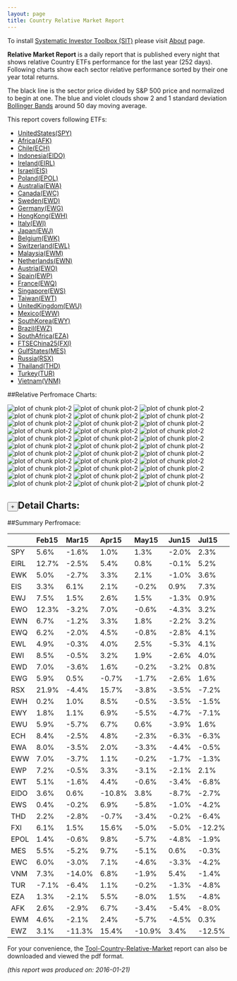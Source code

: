 ```yaml
---
layout: page
title: Country Relative Market Report
---
```



To install [Systematic Investor Toolbox (SIT)](https://github.com/systematicinvestor/SIT) please visit [About](/about) page.





**Relative Market Report** is a daily report that is published every night 
that shows relative Country ETFs performance 
for the last year (252 days). Following charts show each sector relative 
performance sorted by their one year total returns. 

The black line is the sector price divided by S&P 500 price and normalized to begin at one. 
The blue and violet clouds show 2 and 1 standard deviation 
[Bollinger Bands](http://en.wikipedia.org/wiki/Bollinger_Bands)
around 50 day moving average. 

This report covers following ETFs:

* [UnitedStates(SPY)](http://finance.yahoo.com/q/hl?s=SPY)
* [Africa(AFK)](http://finance.yahoo.com/q/hl?s=AFK)
* [Chile(ECH)](http://finance.yahoo.com/q/hl?s=ECH)
* [Indonesia(EIDO)](http://finance.yahoo.com/q/hl?s=EIDO)
* [Ireland(EIRL)](http://finance.yahoo.com/q/hl?s=EIRL)
* [Israel(EIS)](http://finance.yahoo.com/q/hl?s=EIS)
* [Poland(EPOL)](http://finance.yahoo.com/q/hl?s=EPOL)
* [Australia(EWA)](http://finance.yahoo.com/q/hl?s=EWA)
* [Canada(EWC)](http://finance.yahoo.com/q/hl?s=EWC)
* [Sweden(EWD)](http://finance.yahoo.com/q/hl?s=EWD)
* [Germany(EWG)](http://finance.yahoo.com/q/hl?s=EWG)
* [HongKong(EWH)](http://finance.yahoo.com/q/hl?s=EWH)
* [Italy(EWI)](http://finance.yahoo.com/q/hl?s=EWI)
* [Japan(EWJ)](http://finance.yahoo.com/q/hl?s=EWJ)
* [Belgium(EWK)](http://finance.yahoo.com/q/hl?s=EWK)
* [Switzerland(EWL)](http://finance.yahoo.com/q/hl?s=EWL)
* [Malaysia(EWM)](http://finance.yahoo.com/q/hl?s=EWM)
* [Netherlands(EWN)](http://finance.yahoo.com/q/hl?s=EWN)
* [Austria(EWO)](http://finance.yahoo.com/q/hl?s=EWO)
* [Spain(EWP)](http://finance.yahoo.com/q/hl?s=EWP)
* [France(EWQ)](http://finance.yahoo.com/q/hl?s=EWQ)
* [Singapore(EWS)](http://finance.yahoo.com/q/hl?s=EWS)
* [Taiwan(EWT)](http://finance.yahoo.com/q/hl?s=EWT)
* [UnitedKingdom(EWU)](http://finance.yahoo.com/q/hl?s=EWU)
* [Mexico(EWW)](http://finance.yahoo.com/q/hl?s=EWW)
* [SouthKorea(EWY)](http://finance.yahoo.com/q/hl?s=EWY)
* [Brazil(EWZ)](http://finance.yahoo.com/q/hl?s=EWZ)
* [SouthAfrica(EZA)](http://finance.yahoo.com/q/hl?s=EZA)
* [FTSEChina25(FXI)](http://finance.yahoo.com/q/hl?s=FXI)
* [GulfStates(MES)](http://finance.yahoo.com/q/hl?s=MES)
* [Russia(RSX)](http://finance.yahoo.com/q/hl?s=RSX)
* [Thailand(THD)](http://finance.yahoo.com/q/hl?s=THD)
* [Turkey(TUR)](http://finance.yahoo.com/q/hl?s=TUR)
* [Vietnam(VNM)](http://finance.yahoo.com/q/hl?s=VNM)


##Relative Perfromace Charts:
    


![plot of chunk plot-2](/public/images/Tool-Country-Relative-Market/plot-2-1.png) ![plot of chunk plot-2](/public/images/Tool-Country-Relative-Market/plot-2-2.png) ![plot of chunk plot-2](/public/images/Tool-Country-Relative-Market/plot-2-3.png) ![plot of chunk plot-2](/public/images/Tool-Country-Relative-Market/plot-2-4.png) ![plot of chunk plot-2](/public/images/Tool-Country-Relative-Market/plot-2-5.png) ![plot of chunk plot-2](/public/images/Tool-Country-Relative-Market/plot-2-6.png) ![plot of chunk plot-2](/public/images/Tool-Country-Relative-Market/plot-2-7.png) ![plot of chunk plot-2](/public/images/Tool-Country-Relative-Market/plot-2-8.png) ![plot of chunk plot-2](/public/images/Tool-Country-Relative-Market/plot-2-9.png) ![plot of chunk plot-2](/public/images/Tool-Country-Relative-Market/plot-2-10.png) ![plot of chunk plot-2](/public/images/Tool-Country-Relative-Market/plot-2-11.png) ![plot of chunk plot-2](/public/images/Tool-Country-Relative-Market/plot-2-12.png) ![plot of chunk plot-2](/public/images/Tool-Country-Relative-Market/plot-2-13.png) ![plot of chunk plot-2](/public/images/Tool-Country-Relative-Market/plot-2-14.png) ![plot of chunk plot-2](/public/images/Tool-Country-Relative-Market/plot-2-15.png) ![plot of chunk plot-2](/public/images/Tool-Country-Relative-Market/plot-2-16.png) ![plot of chunk plot-2](/public/images/Tool-Country-Relative-Market/plot-2-17.png) ![plot of chunk plot-2](/public/images/Tool-Country-Relative-Market/plot-2-18.png) ![plot of chunk plot-2](/public/images/Tool-Country-Relative-Market/plot-2-19.png) ![plot of chunk plot-2](/public/images/Tool-Country-Relative-Market/plot-2-20.png) ![plot of chunk plot-2](/public/images/Tool-Country-Relative-Market/plot-2-21.png) ![plot of chunk plot-2](/public/images/Tool-Country-Relative-Market/plot-2-22.png) ![plot of chunk plot-2](/public/images/Tool-Country-Relative-Market/plot-2-23.png) ![plot of chunk plot-2](/public/images/Tool-Country-Relative-Market/plot-2-24.png) ![plot of chunk plot-2](/public/images/Tool-Country-Relative-Market/plot-2-25.png) ![plot of chunk plot-2](/public/images/Tool-Country-Relative-Market/plot-2-26.png) ![plot of chunk plot-2](/public/images/Tool-Country-Relative-Market/plot-2-27.png) ![plot of chunk plot-2](/public/images/Tool-Country-Relative-Market/plot-2-28.png) ![plot of chunk plot-2](/public/images/Tool-Country-Relative-Market/plot-2-29.png) ![plot of chunk plot-2](/public/images/Tool-Country-Relative-Market/plot-2-30.png) ![plot of chunk plot-2](/public/images/Tool-Country-Relative-Market/plot-2-31.png) ![plot of chunk plot-2](/public/images/Tool-Country-Relative-Market/plot-2-32.png) ![plot of chunk plot-2](/public/images/Tool-Country-Relative-Market/plot-2-33.png) 

<input type="button" class="btn btn-sm" value="+">Detail Charts:
---
    




<div markdown="1" style="display:none;">
    


![plot of chunk plot-2](/public/images/Tool-Country-Relative-Market/plot-2-34.png) ![plot of chunk plot-2](/public/images/Tool-Country-Relative-Market/plot-2-35.png) ![plot of chunk plot-2](/public/images/Tool-Country-Relative-Market/plot-2-36.png) ![plot of chunk plot-2](/public/images/Tool-Country-Relative-Market/plot-2-37.png) ![plot of chunk plot-2](/public/images/Tool-Country-Relative-Market/plot-2-38.png) ![plot of chunk plot-2](/public/images/Tool-Country-Relative-Market/plot-2-39.png) ![plot of chunk plot-2](/public/images/Tool-Country-Relative-Market/plot-2-40.png) ![plot of chunk plot-2](/public/images/Tool-Country-Relative-Market/plot-2-41.png) ![plot of chunk plot-2](/public/images/Tool-Country-Relative-Market/plot-2-42.png) ![plot of chunk plot-2](/public/images/Tool-Country-Relative-Market/plot-2-43.png) ![plot of chunk plot-2](/public/images/Tool-Country-Relative-Market/plot-2-44.png) ![plot of chunk plot-2](/public/images/Tool-Country-Relative-Market/plot-2-45.png) ![plot of chunk plot-2](/public/images/Tool-Country-Relative-Market/plot-2-46.png) ![plot of chunk plot-2](/public/images/Tool-Country-Relative-Market/plot-2-47.png) ![plot of chunk plot-2](/public/images/Tool-Country-Relative-Market/plot-2-48.png) ![plot of chunk plot-2](/public/images/Tool-Country-Relative-Market/plot-2-49.png) ![plot of chunk plot-2](/public/images/Tool-Country-Relative-Market/plot-2-50.png) ![plot of chunk plot-2](/public/images/Tool-Country-Relative-Market/plot-2-51.png) ![plot of chunk plot-2](/public/images/Tool-Country-Relative-Market/plot-2-52.png) ![plot of chunk plot-2](/public/images/Tool-Country-Relative-Market/plot-2-53.png) ![plot of chunk plot-2](/public/images/Tool-Country-Relative-Market/plot-2-54.png) ![plot of chunk plot-2](/public/images/Tool-Country-Relative-Market/plot-2-55.png) ![plot of chunk plot-2](/public/images/Tool-Country-Relative-Market/plot-2-56.png) ![plot of chunk plot-2](/public/images/Tool-Country-Relative-Market/plot-2-57.png) ![plot of chunk plot-2](/public/images/Tool-Country-Relative-Market/plot-2-58.png) ![plot of chunk plot-2](/public/images/Tool-Country-Relative-Market/plot-2-59.png) ![plot of chunk plot-2](/public/images/Tool-Country-Relative-Market/plot-2-60.png) ![plot of chunk plot-2](/public/images/Tool-Country-Relative-Market/plot-2-61.png) ![plot of chunk plot-2](/public/images/Tool-Country-Relative-Market/plot-2-62.png) ![plot of chunk plot-2](/public/images/Tool-Country-Relative-Market/plot-2-63.png) ![plot of chunk plot-2](/public/images/Tool-Country-Relative-Market/plot-2-64.png) ![plot of chunk plot-2](/public/images/Tool-Country-Relative-Market/plot-2-65.png) ![plot of chunk plot-2](/public/images/Tool-Country-Relative-Market/plot-2-66.png) ![plot of chunk plot-2](/public/images/Tool-Country-Relative-Market/plot-2-67.png) 

</div>
    




##Summary Perfromace:
    




|     |Feb15  |Mar15  |Apr15  |May15  |Jun15  |Jul15  |Aug15  |Sep15  |Oct15  |Nov15  |Dec15  |Jan16  |Total  |
|:----|:------|:------|:------|:------|:------|:------|:------|:------|:------|:------|:------|:------|:------|
|SPY  |  5.6% | -1.6% |  1.0% |  1.3% | -2.0% |  2.3% | -6.1% | -2.6% |  8.5% |  0.4% | -1.7% | -8.9% | -5.0% |
|EIRL | 12.7% | -2.5% |  5.4% |  0.8% | -0.1% |  5.2% | -1.5% | -3.9% |  1.3% |  2.3% |  3.0% |-10.3% | 11.2% |
|EWK  |  5.0% | -2.7% |  3.3% |  2.1% | -1.0% |  3.6% | -5.8% | -2.8% |  6.3% |  1.5% |  2.1% |-10.1% |  0.2% |
|EIS  |  3.3% |  6.1% |  2.1% | -0.2% |  0.9% |  7.3% | -8.9% | -4.5% |  4.9% |  0.4% | -1.4% | -7.7% |  0.8% |
|EWJ  |  7.5% |  1.5% |  2.6% |  1.5% | -1.3% |  0.9% | -6.3% | -5.8% |  7.9% |  0.5% | -1.4% |-10.6% | -4.5% |
|EWO  | 12.3% | -3.2% |  7.0% | -0.6% | -4.3% |  3.2% | -5.0% | -3.7% |  6.7% | -1.6% | -0.1% |-12.7% | -4.4% |
|EWN  |  6.7% | -1.2% |  3.3% |  1.8% | -2.2% |  3.2% | -7.7% | -4.4% |  6.8% | -1.1% | -3.0% | -7.8% | -6.7% |
|EWQ  |  6.2% | -2.0% |  4.5% | -0.8% | -2.8% |  4.1% | -6.6% | -3.8% |  7.1% | -2.3% | -3.8% | -9.5% |-10.6% |
|EWL  |  4.9% | -0.3% |  4.0% |  2.5% | -5.3% |  4.1% | -6.7% | -3.9% |  3.9% | -2.8% |  0.5% | -8.3% | -8.3% |
|EWI  |  8.5% | -0.5% |  3.2% |  1.9% | -2.6% |  4.0% | -4.4% | -3.2% |  3.4% | -2.8% | -4.5% |-14.3% |-12.5% |
|EWD  |  7.0% | -3.6% |  1.6% | -0.2% | -3.2% |  0.8% | -5.3% | -4.3% |  3.9% |  0.4% | -3.5% |-10.5% |-16.6% |
|EWG  |  5.9% |  0.5% | -0.7% | -1.7% | -2.6% |  1.6% | -7.0% | -6.1% |  9.6% |  0.5% | -3.9% |-10.3% |-14.8% |
|RSX  | 21.9% | -4.4% | 15.7% | -3.8% | -3.5% | -7.2% | -0.9% | -6.7% |  6.4% | -0.1% | -9.1% |-16.8% |-13.6% |
|EWH  |  0.2% |  1.0% |  8.5% | -0.5% | -3.5% | -1.5% |-13.3% | -0.8% |  7.3% | -2.0% | -0.3% |-13.0% |-18.5% |
|EWY  |  1.8% |  1.1% |  6.9% | -5.5% | -4.7% | -7.1% | -6.5% |  2.0% | 11.5% | -2.9% | -3.7% | -8.7% |-16.6% |
|EWU  |  5.9% | -5.7% |  6.7% |  0.6% | -3.9% |  1.6% | -8.0% | -3.9% |  6.6% | -1.7% | -6.1% |-11.7% |-19.6% |
|ECH  |  8.4% | -2.5% |  4.8% | -2.3% | -6.3% | -6.3% | -1.9% | -5.9% |  5.9% | -7.0% | -1.6% | -7.2% |-21.1% |
|EWA  |  8.0% | -3.5% |  2.0% | -3.3% | -4.4% | -0.5% |-10.9% | -3.9% |  5.6% |  0.9% |  2.1% |-12.6% |-20.3% |
|EWW  |  7.0% | -3.7% |  1.1% | -0.2% | -1.7% | -1.3% | -6.2% | -2.4% |  6.1% | -2.1% | -5.6% |-11.0% |-19.4% |
|EWP  |  7.2% | -0.5% |  3.3% | -3.1% | -2.1% |  2.1% | -6.5% | -7.4% |  6.0% | -3.2% | -5.5% |-11.7% |-20.8% |
|EWT  |  5.1% | -1.6% |  4.4% | -0.6% | -3.4% | -6.8% | -9.2% | -1.5% |  5.6% | -2.7% | -2.7% |-10.6% |-22.7% |
|EIDO |  3.6% |  0.6% |-10.8% |  3.8% | -8.7% | -2.7% |-11.6% |-11.2% | 13.9% |  1.3% |  2.2% | -3.6% |-23.4% |
|EWS  |  0.4% | -0.2% |  6.9% | -5.8% | -1.0% | -4.2% |-12.1% | -3.9% |  9.3% | -5.5% |  0.2% |-12.5% |-26.8% |
|THD  |  2.2% | -2.8% | -0.7% | -3.4% | -0.2% | -6.4% | -7.5% | -3.5% |  4.7% | -1.7% | -8.5% | -3.3% |-27.6% |
|FXI  |  6.1% |  1.5% | 15.6% | -5.0% | -5.0% |-12.2% |-11.3% | -1.3% |  7.9% | -2.1% | -3.7% |-16.5% |-26.6% |
|EPOL |  1.4% | -0.6% |  9.8% | -5.7% | -4.8% | -1.9% | -3.1% | -4.0% | -2.0% | -9.1% | -2.7% |-11.9% |-30.7% |
|MES  |  5.5% | -5.2% |  9.7% | -5.1% |  0.6% | -0.3% | -6.0% | -2.5% | -2.3% | -7.9% | -1.3% |-15.7% |-28.3% |
|EWC  |  6.0% | -3.0% |  7.1% | -4.6% | -3.3% | -4.2% | -5.0% | -5.2% |  3.5% | -2.2% | -6.4% |-13.3% |-28.0% |
|VNM  |  7.3% |-14.0% |  6.8% | -1.9% |  5.4% | -1.4% |-11.4% | -4.9% |  9.6% | -8.3% | -4.6% |-14.3% |-30.5% |
|TUR  | -7.1% | -6.4% |  1.1% | -0.2% | -1.3% | -4.8% |-11.0% | -4.4% | 10.2% | -4.8% | -5.1% | -6.1% |-34.5% |
|EZA  |  1.3% | -2.1% |  5.5% | -8.0% |  1.5% | -4.8% | -7.7% | -6.6% |  6.1% | -6.3% |-12.5% |-16.8% |-42.0% |
|AFK  |  2.6% | -2.9% |  6.7% | -3.4% | -5.4% | -8.0% | -8.3% | -3.9% |  2.8% | -7.8% | -4.8% |-15.9% |-40.4% |
|EWM  |  4.6% | -2.1% |  2.4% | -5.7% | -4.5% |  0.3% |-16.1% | -2.7% |  3.8% |  3.0% |-27.0% | -6.2% |-43.3% |
|EWZ  |  3.1% |-11.3% | 15.4% |-10.9% |  3.4% |-12.5% |-13.3% |-11.8% |  4.2% | -1.5% | -7.2% |-14.0% |-46.6% |
    


For your convenience, the 
[Tool-Country-Relative-Market](/public/images/Tool-Country-Relative-Market/Tool-Country-Relative-Market.pdf)
report can also be downloaded and viewed the pdf format.



*(this report was produced on: 2016-01-21)*
